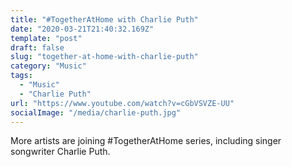 ```yaml
---
title: "#TogetherAtHome with Charlie Puth"
date: "2020-03-21T21:40:32.169Z"
template: "post"
draft: false
slug: "together-at-home-with-charlie-puth"
category: "Music"
tags:
  - "Music"
  - "Charlie Puth"   
url: "https://www.youtube.com/watch?v=cGbVSVZE-UU"
socialImage: "/media/charlie-puth.jpg"
---
```


More artists are joining #TogetherAtHome series, including singer songwriter Charlie Puth.